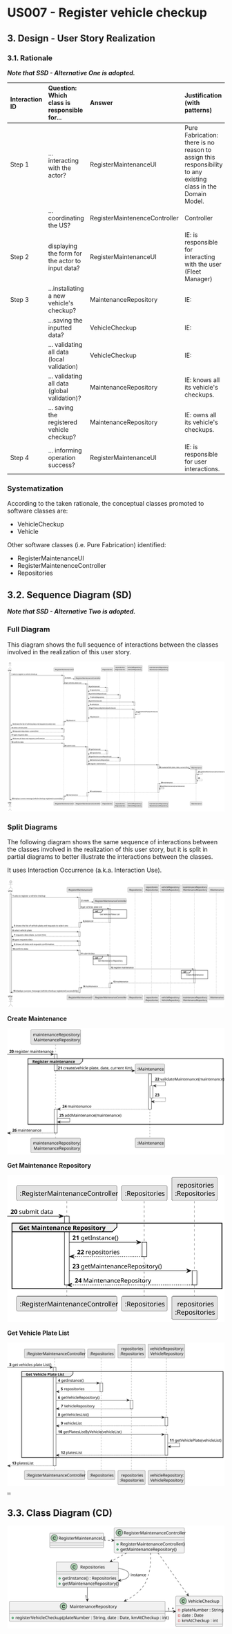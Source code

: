 # US007 - Register vehicle checkup

## 3. Design - User Story Realization 

### 3.1. Rationale

_**Note that SSD - Alternative One is adopted.**_

| Interaction ID | Question: Which class is responsible for...       | Answer                        | Justification (with patterns)                                                                                 |
|:---------------|:--------------------------------------------------|:------------------------------|:--------------------------------------------------------------------------------------------------------------|
| Step 1         | 	... interacting with the actor?                  | RegisterMaintenanceUI         | Pure Fabrication: there is no reason to assign this responsibility to any existing class in the Domain Model. |
| 			  		        | 	... coordinating the US?                         | RegisterMaintenenceController | Controller                                                                                                    |
| Step 2         | 	displaying the form for the actor to input data? | RegisterMaintenanceUI         | IE: is responsible for interacting with the user (Fleet Manager)                                              |
| Step 3	        | 	...instaliating a new vehicle's checkup?         | MaintenanceRepository         | IE:                                                                                                           |
| 		             | 	...saving the inputted data?                     | VehicleCheckup                | IE:                                                                                                           |
| 		             | 	... validating all data (local validation)       | VehicleCheckup                | IE:                                                                                                           |
| 			  		        | 	... validating all data (global validation)?     | MaintenanceRepository         | IE: knows all its vehicle's checkups.                                                                         | 
| 			  		        | 	... saving the registered vehicle checkup?       | MaintenanceRepository         | IE: owns all its vehicle's checkups.                                                                          | 
| Step 4  		     | 	... informing operation success?                 | RegisterMaintenanceUI         | IE: is responsible for user interactions.                                                                     | 

### Systematization ##

According to the taken rationale, the conceptual classes promoted to software classes are: 

* VehicleCheckup
* Vehicle

Other software classes (i.e. Pure Fabrication) identified: 

* RegisterMaintenanceUI  
* RegisterMaintenenceController
* Repositories


## 3.2. Sequence Diagram (SD)

_**Note that SSD - Alternative Two is adopted.**_

### Full Diagram

This diagram shows the full sequence of interactions between the classes involved in the realization of this user story.

![Sequence Diagram - Full](svg/us007-sequence-diagram-full.svg)

### Split Diagrams

The following diagram shows the same sequence of interactions between the classes involved in the realization of this user story, but it is split in partial diagrams to better illustrate the interactions between the classes.

It uses Interaction Occurrence (a.k.a. Interaction Use).

![Sequence Diagram - split](svg/us007-sequence-diagram-split.svg)

**Create Maintenance**

![Sequence Diagram - Partial - Get Task Category List](svg/us007-sequence-diagram-partial-create-maintenance.svg)

**Get Maintenance Repository**

![Sequence Diagram - Partial - Get Task Category Object](svg/us007-sequence-diagram-partial-get-maintenance-repository.svg)

**Get Vehicle Plate List**

![Sequence Diagram - Partial - Get Employee](svg/us007-sequence-diagram-partial-get-vehicle-plate-list.svg)
[..](..)
## 3.3. Class Diagram (CD)

![Class Diagram](svg/us007-class-diagram.svg)